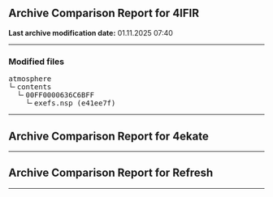 <h2>Archive Comparison Report for <b>4IFIR</b></h2><b>Last archive modification date:</b> 01.11.2025 07:40<hr>

<h3>Modified files</h3>
<pre>atmosphere
└╴contents
  └╴00FF0000636C6BFF
    └╴exefs.nsp (e41ee7f)
</pre>
<hr>

<h2>Archive Comparison Report for <b>4ekate</b></h2><hr>

<h2>Archive Comparison Report for <b>Refresh</b></h2><hr>

